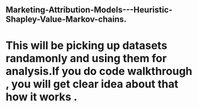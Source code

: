 ## Marketing-Attribution-Models---Heuristic-Shapley-Value-Markov-chains.

# This will be picking up datasets randamonly and using them for analysis.If you do code walkthrough , you will get clear idea about that how it works .
